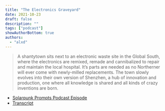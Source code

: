 ```yaml
---
title: "The Electronics Graveyard"
date: 2021-10-23
draft: false
description: ""
tags: ["podcast"]
showAuthorBottom: true
authors:
  - "alxd"
---
```


> A shantytown sits next to an electronic waste site in the Global South, where the electronics are remixed, remade and cannibalized to repair and maintain the local hospital. It’s parts are needed as no Northerner will ever come with newly-milled replacements. The town slowly evolves into their own version of Shenzhen, a hub of innovation and production, one where all knowledge is shared and all kinds of crazy inventions are born.

- [Solarpunk Prompts Podcast Episode](https://podcast.tomasino.org/@SolarpunkPrompts/episodes/the-electronics-graveyard)
- [Transcript](https://wiki.tomasino.org/writing/Solarpunk-Prompts---The-Electronics-Graveyard)
